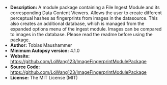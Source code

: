 - __Description:__ A module package containing a File Ingest Module and its corresponding Data Content Viewers. Allows the user to create different perceptual hashes as fingerprints from images in the datasource. This also creates an additional database, which is managed from the expanded options menu of the ingest module. Images can be compared to images in the database. Please read the readme before using the package.
- __Author:__ Tobias Maushammer
- __Minimum Autopsy version:__ 4.1.0
- __Website:__ https://github.com/LoWang123/ImageFingerprintModulePackage
- __Source Code:__ https://github.com/LoWang123/ImageFingerprintModulePackage
- __License:__ The MIT License (MIT)
